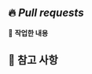 ## 🔥 *Pull requests*

👷 **작업한 내용**
<!-- 작업한 내용을 적어주세요. -->
<!--N주차, 문제번호를 작성해주면 좋습니다. :) -->

## 🚨 참고 사항
<!-- 참고할 사항이 있다면 적어주세요. -->
